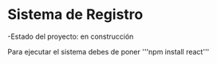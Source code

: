 <h1>Sistema de Registro</h1>

-Estado del proyecto: en construcción

Para ejecutar el sistema debes de poner
'''npm install react'''
